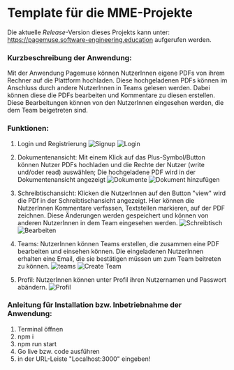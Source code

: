 # Template für die MME-Projekte

Die aktuelle _Release_-Version dieses Projekts kann unter: https://pagemuse.software-engineering.education aufgerufen werden.

### Kurzbeschreibung der Anwendung:
Mit der Anwendung Pagemuse können NutzerInnen eigene PDFs von ihrem Rechner auf die Plattform hochladen. Diese hochgeladenen PDFs können im Anschluss durch andere NutzerInnen in Teams gelesen werden. Dabei können diese die PDFs bearbeiten und Kommentare zu diesen erstellen. Diese Bearbeitungen können von den NutzerInnen eingesehen werden, die dem Team beigetreten sind.

### Funktionen:
1. Login und Registrierung 
![Signup](https://user-images.githubusercontent.com/69906372/162581831-01b4d869-e44d-4659-9364-81a7b3afd90f.PNG)
![Login](https://user-images.githubusercontent.com/69906372/162581811-dd2ff066-ec73-429a-a9c0-d3b71cd71813.PNG)

2. Dokumentenansicht: Mit einem Klick auf das Plus-Symbol/Button können Nutzer PDFs hochladen und die Rechte der Nutzer (write und/oder read) auswählen; Die hochgeladene PDF wird in der Dokumentenansicht angezeigt 
![Dokumente](https://user-images.githubusercontent.com/69906372/162581738-90d8df78-439e-434b-b112-27fa00a99dfc.PNG)
![Dokument hinzufügen](https://user-images.githubusercontent.com/69906372/162581751-20642b7f-b117-43f8-a1de-c15f9877baa0.PNG)

3. Schreibtischansicht: Klicken die NutzerInnen auf den Button "view" wird die PDf in der Schreibtischansicht angezeigt. Hier können die NutzerInnen Kommentare verfassen, Textstellen markieren, auf der PDF zeichnen. Diese Änderungen werden gespeichert und können von anderen NutzerInnen in dem Team eingesehen werden.
![Schreibtisch](https://user-images.githubusercontent.com/69906372/162581762-781be9d9-559b-44a0-841e-d824d188e9a5.PNG)
![Bearbeiten](https://user-images.githubusercontent.com/69906372/162581767-07f6e53c-8439-4f34-8721-37e8e4c97c86.PNG)

4. Teams: NutzerInnen können Teams erstellen, die zusammen eine PDF bearbeiten und einsehen können. Die eingeladenen NutzerInnen erhalten eine Email, die sie bestätigen müssen um zum Team beitreten zu können.
![teams](https://user-images.githubusercontent.com/69906372/162581781-6b11f60e-aa3f-4111-add1-f7e292e4990d.PNG)
![Create Team](https://user-images.githubusercontent.com/69906372/162581785-9a80ec1a-b954-47f6-924c-2142359ff9cd.PNG)

5. Profil: NutzerInnen können unter Profil ihren Nutzernamen und Passwort abändern.
![Profil](https://user-images.githubusercontent.com/69906372/162581786-80e79d92-3a10-4e86-98dd-2285746f1c54.PNG)

### Anleitung für Installation bzw. Inbetriebnahme der Anwendung:
1. Terminal öffnen
2. npm i
3. npm run start
4. Go live bzw. code ausführen
5. in der URL-Leiste "Localhost:3000" eingeben!
